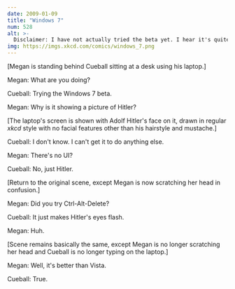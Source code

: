 ```yaml
---
date: 2009-01-09
title: "Windows 7"
num: 528
alt: >-
  Disclaimer: I have not actually tried the beta yet. I hear it's quite pleasant and hardly Hitler-y at all.
img: https://imgs.xkcd.com/comics/windows_7.png
---
```

[Megan is standing behind Cueball sitting at a desk using his laptop.]

Megan: What are you doing?

Cueball: Trying the Windows 7 beta.

Megan: Why is it showing a picture of Hitler?

[The laptop's screen is shown with Adolf Hitler's face on it, drawn in regular *xkcd* style with no facial features other than his hairstyle and mustache.]

Cueball: I don't know. I can't get it to do anything else.

Megan: There's no UI?

Cueball: No, just Hitler.

[Return to the original scene, except Megan is now scratching her head in confusion.]

Megan: Did you try Ctrl-Alt-Delete?

Cueball: It just makes Hitler's eyes flash.

Megan: Huh.

[Scene remains basically the same, except Megan is no longer scratching her head and Cueball is no longer typing on the laptop.]

Megan: Well, it's better than Vista.

Cueball: True.